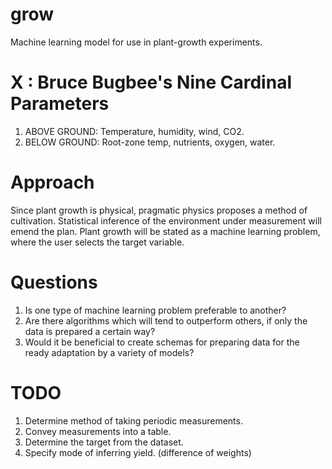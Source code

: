 # grow
Machine learning model for use in plant-growth experiments.

# X : Bruce Bugbee's Nine Cardinal Parameters
1. ABOVE GROUND: Temperature, humidity, wind, CO2. 
2. BELOW GROUND: Root-zone temp, nutrients, oxygen, water.

# Approach
Since plant growth is physical, pragmatic physics proposes a method of cultivation. Statistical inference of the environment under measurement will emend the plan. Plant growth will be stated as a machine learning problem, where the user selects the target variable.

# Questions
1. Is one type of machine learning problem preferable to another? 
2. Are there algorithms which will tend to outperform others, if only the data is prepared a certain way?
3. Would it be beneficial to create schemas for preparing data for the ready adaptation by a variety of models?

# TODO
1. Determine method of taking periodic measurements.
2. Convey measurements into a table.
3. Determine the target from the dataset.
4. Specify mode of inferring yield. (difference of weights)
